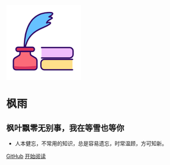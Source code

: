 ![logo](_media/logo.png)

# 枫雨

## 枫叶飘零无别事，我在等雪也等你

- 人本健忘，不常用的知识，总是容易遗忘，时常温顾，方可知新。
  
[GitHub](<https://github.com/fyypll>)
[开始阅读](README.md)
